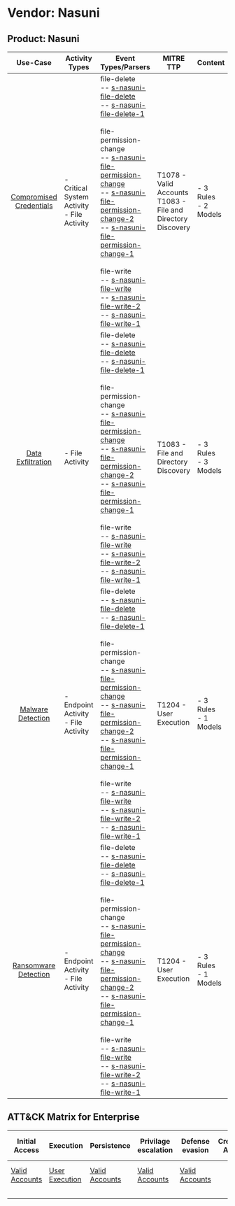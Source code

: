 Vendor: Nasuni
==============
Product: Nasuni
---------------
|                                 Use-Case                                  | Activity Types                                | Event Types/Parsers                                                                                                                                                                                                                                                                                                                                                                                                                                                                                                                                                                                                                                                                                                                                                                                                | MITRE TTP                                                          | Content                   |
|:-------------------------------------------------------------------------:| --------------------------------------------- | ------------------------------------------------------------------------------------------------------------------------------------------------------------------------------------------------------------------------------------------------------------------------------------------------------------------------------------------------------------------------------------------------------------------------------------------------------------------------------------------------------------------------------------------------------------------------------------------------------------------------------------------------------------------------------------------------------------------------------------------------------------------------------------------------------------------ | ------------------------------------------------------------------ | ------------------------- |
| [Compromised Credentials](../UseCases/usecase_compromised_credentials.md) | - Critical System Activity<br>- File Activity |  file-delete<br> -- [s-nasuni-file-delete](../Parsers/parserContent_s-nasuni-file-delete.md)<br> -- [s-nasuni-file-delete-1](../Parsers/parserContent_s-nasuni-file-delete-1.md)<br><br> file-permission-change<br> -- [s-nasuni-file-permission-change](../Parsers/parserContent_s-nasuni-file-permission-change.md)<br> -- [s-nasuni-file-permission-change-2](../Parsers/parserContent_s-nasuni-file-permission-change-2.md)<br> -- [s-nasuni-file-permission-change-1](../Parsers/parserContent_s-nasuni-file-permission-change-1.md)<br><br> file-write<br> -- [s-nasuni-file-write](../Parsers/parserContent_s-nasuni-file-write.md)<br> -- [s-nasuni-file-write-2](../Parsers/parserContent_s-nasuni-file-write-2.md)<br> -- [s-nasuni-file-write-1](../Parsers/parserContent_s-nasuni-file-write-1.md)<br> | T1078 - Valid Accounts<br>T1083 - File and Directory Discovery<br> |  - 3 Rules<br> - 2 Models |
|       [Data Exfiltration](../UseCases/usecase_data_exfiltration.md)       | - File Activity                               |  file-delete<br> -- [s-nasuni-file-delete](../Parsers/parserContent_s-nasuni-file-delete.md)<br> -- [s-nasuni-file-delete-1](../Parsers/parserContent_s-nasuni-file-delete-1.md)<br><br> file-permission-change<br> -- [s-nasuni-file-permission-change](../Parsers/parserContent_s-nasuni-file-permission-change.md)<br> -- [s-nasuni-file-permission-change-2](../Parsers/parserContent_s-nasuni-file-permission-change-2.md)<br> -- [s-nasuni-file-permission-change-1](../Parsers/parserContent_s-nasuni-file-permission-change-1.md)<br><br> file-write<br> -- [s-nasuni-file-write](../Parsers/parserContent_s-nasuni-file-write.md)<br> -- [s-nasuni-file-write-2](../Parsers/parserContent_s-nasuni-file-write-2.md)<br> -- [s-nasuni-file-write-1](../Parsers/parserContent_s-nasuni-file-write-1.md)<br> | T1083 - File and Directory Discovery<br>                           |  - 3 Rules<br> - 3 Models |
|       [Malware Detection](../UseCases/usecase_malware_detection.md)       | - Endpoint Activity<br>- File Activity        |  file-delete<br> -- [s-nasuni-file-delete](../Parsers/parserContent_s-nasuni-file-delete.md)<br> -- [s-nasuni-file-delete-1](../Parsers/parserContent_s-nasuni-file-delete-1.md)<br><br> file-permission-change<br> -- [s-nasuni-file-permission-change](../Parsers/parserContent_s-nasuni-file-permission-change.md)<br> -- [s-nasuni-file-permission-change-2](../Parsers/parserContent_s-nasuni-file-permission-change-2.md)<br> -- [s-nasuni-file-permission-change-1](../Parsers/parserContent_s-nasuni-file-permission-change-1.md)<br><br> file-write<br> -- [s-nasuni-file-write](../Parsers/parserContent_s-nasuni-file-write.md)<br> -- [s-nasuni-file-write-2](../Parsers/parserContent_s-nasuni-file-write-2.md)<br> -- [s-nasuni-file-write-1](../Parsers/parserContent_s-nasuni-file-write-1.md)<br> | T1204 - User Execution<br>                                         |  - 3 Rules<br> - 1 Models |
|    [Ransomware Detection](../UseCases/usecase_ransomware_detection.md)    | - Endpoint Activity<br>- File Activity        |  file-delete<br> -- [s-nasuni-file-delete](../Parsers/parserContent_s-nasuni-file-delete.md)<br> -- [s-nasuni-file-delete-1](../Parsers/parserContent_s-nasuni-file-delete-1.md)<br><br> file-permission-change<br> -- [s-nasuni-file-permission-change](../Parsers/parserContent_s-nasuni-file-permission-change.md)<br> -- [s-nasuni-file-permission-change-2](../Parsers/parserContent_s-nasuni-file-permission-change-2.md)<br> -- [s-nasuni-file-permission-change-1](../Parsers/parserContent_s-nasuni-file-permission-change-1.md)<br><br> file-write<br> -- [s-nasuni-file-write](../Parsers/parserContent_s-nasuni-file-write.md)<br> -- [s-nasuni-file-write-2](../Parsers/parserContent_s-nasuni-file-write-2.md)<br> -- [s-nasuni-file-write-1](../Parsers/parserContent_s-nasuni-file-write-1.md)<br> | T1204 - User Execution<br>                                         |  - 3 Rules<br> - 1 Models |

ATT&CK Matrix for Enterprise
----------------------------
| Initial Access                                                      | Execution                                                           | Persistence                                                         | Privilage escalation                                                | Defense evasion                                                     | Credential Access | Discovery                                                                         | Lateral Movement | Collection | Command and Control | Exfiltration | Impact |
| ------------------------------------------------------------------- | ------------------------------------------------------------------- | ------------------------------------------------------------------- | ------------------------------------------------------------------- | ------------------------------------------------------------------- | ----------------- | --------------------------------------------------------------------------------- | ---------------- | ---------- | ------------------- | ------------ | ------ |
| [Valid Accounts](https://attack.mitre.org/techniques/T1078)<br><br> | [User Execution](https://attack.mitre.org/techniques/T1204)<br><br> | [Valid Accounts](https://attack.mitre.org/techniques/T1078)<br><br> | [Valid Accounts](https://attack.mitre.org/techniques/T1078)<br><br> | [Valid Accounts](https://attack.mitre.org/techniques/T1078)<br><br> |                   | [File and Directory Discovery](https://attack.mitre.org/techniques/T1083)<br><br> |                  |            |                     |              |        |